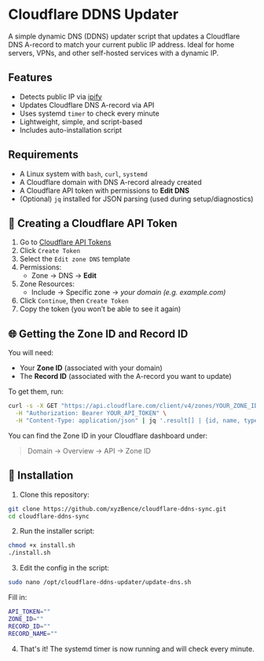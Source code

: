# Cloudflare DDNS Updater

A simple dynamic DNS (DDNS) updater script that updates a Cloudflare DNS A-record to match your current public IP address. Ideal for home servers, VPNs, and other self-hosted services with a dynamic IP.

## Features

- Detects public IP via [ipify](https://api.ipify.org)
- Updates Cloudflare DNS A-record via API
- Uses systemd `timer` to check every minute
- Lightweight, simple, and script-based
- Includes auto-installation script

## Requirements

- A Linux system with `bash`, `curl`, `systemd`
- A Cloudflare domain with DNS A-record already created
- A Cloudflare API token with permissions to **Edit DNS**
- (Optional) `jq` installed for JSON parsing (used during setup/diagnostics)

## 🔐 Creating a Cloudflare API Token

1. Go to [Cloudflare API Tokens](https://dash.cloudflare.com/profile/api-tokens)
2. Click `Create Token`
3. Select the `Edit zone DNS` template
4. Permissions:
   - Zone → DNS → **Edit**
5. Zone Resources:
   - Include → Specific zone → *your domain (e.g. example.com)*
6. Click `Continue`, then `Create Token`
7. Copy the token (you won’t be able to see it again)

## 🌐 Getting the Zone ID and Record ID

You will need:

- Your **Zone ID** (associated with your domain)
- The **Record ID** (associated with the A-record you want to update)

To get them, run:

```bash
curl -s -X GET "https://api.cloudflare.com/client/v4/zones/YOUR_ZONE_ID/dns_records" \
  -H "Authorization: Bearer YOUR_API_TOKEN" \
  -H "Content-Type: application/json" | jq '.result[] | {id, name, type, content}'
```

You can find the Zone ID in your Cloudflare dashboard under:
> Domain → Overview → API → Zone ID

## 🔧 Installation

1. Clone this repository:

```bash
git clone https://github.com/xyzBence/cloudflare-ddns-sync.git
cd cloudflare-ddns-sync
```

2. Run the installer script:

```bash
chmod +x install.sh
./install.sh
```

3. Edit the config in the script:

```bash
sudo nano /opt/cloudflare-ddns-updater/update-dns.sh
```

Fill in:

```bash
API_TOKEN=""
ZONE_ID=""
RECORD_ID=""
RECORD_NAME=""
```

4. That's it! The systemd timer is now running and will check every minute.
